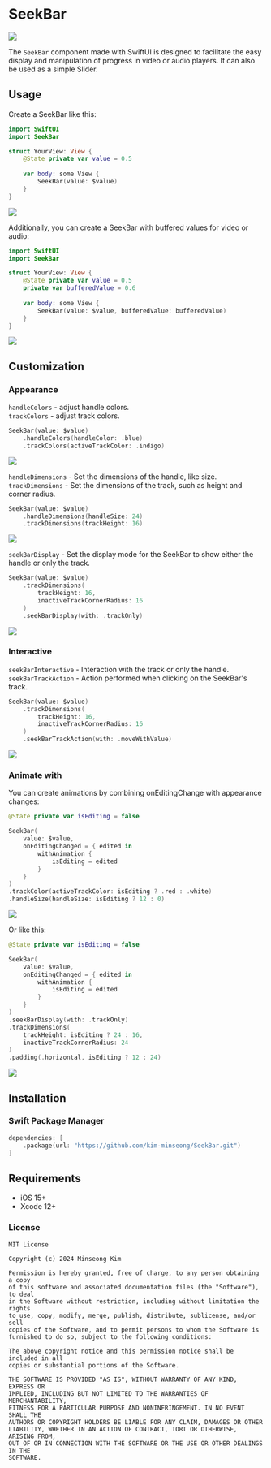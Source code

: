 # SeekBar

<img src="Resources/seekbar.png"/>

The `SeekBar` component made with SwiftUI is designed to facilitate the easy display and manipulation of progress in video or audio players. It can also be used as a simple Slider.

## Usage

Create a SeekBar like this:
```swift
import SwiftUI
import SeekBar

struct YourView: View {
    @State private var value = 0.5
   
    var body: some View {
        SeekBar(value: $value)
    }
}
```

<img src="Resources/seekbar-default.png"/>

Additionally, you can create a SeekBar with buffered values for video or audio:
```swift
import SwiftUI
import SeekBar

struct YourView: View {
    @State private var value = 0.5
    private var bufferedValue = 0.6
    
    var body: some View {
        SeekBar(value: $value, bufferedValue: bufferedValue)
    }
}
```

<img src="Resources/seekbar-default-buffer.png"/>

## Customization

### Appearance
`handleColors` - adjust handle colors.<br>
`trackColors` - adjust track colors.

```swift
SeekBar(value: $value)
    .handleColors(handleColor: .blue)
    .trackColors(activeTrackColor: .indigo)
```
<img src="Resources/seekbar-colors.png"/>

`handleDimensions` - Set the dimensions of the handle, like size.<br>
`trackDimensions` - Set the dimensions of the track, such as height and corner radius.

```swift
SeekBar(value: $value)
    .handleDimensions(handleSize: 24)
    .trackDimensions(trackHeight: 16)
```
<img src="Resources/seekbar-dimension.png"/>

`seekBarDisplay` - Set the display mode for the SeekBar to show either the handle or only the track.
```swift
SeekBar(value: $value)
    .trackDimensions(
        trackHeight: 16,
        inactiveTrackCornerRadius: 16
    )
    .seekBarDisplay(with: .trackOnly)
```
<img src="Resources/seekbar-displayonlytrack.png"/>

### Interactive

`seekBarInteractive` - Interaction with the track or only the handle.<br>
`seekBarTrackAction` - Action performed when clicking on the SeekBar's track.

```swift
SeekBar(value: $value)
    .trackDimensions(
        trackHeight: 16,
        inactiveTrackCornerRadius: 16
    )
    .seekBarTrackAction(with: .moveWithValue)
```

<img src="Resources/seekbar-movewithvalue.gif"/>

### Animate with

You can create animations by combining onEditingChange with appearance changes:

```swift
@State private var isEditing = false

SeekBar(
    value: $value,
    onEditingChanged = { edited in
        withAnimation {
            isEditing = edited
        }
    }
)
.trackColor(activeTrackColor: isEditing ? .red : .white)
.handleSize(handleSize: isEditing ? 12 : 0)
```

<img src="Resources/seekbar-animation1.gif"/>

Or like this:

```swift
@State private var isEditing = false

SeekBar(
    value: $value,
    onEditingChanged = { edited in
        withAnimation {
            isEditing = edited
        }
    }
)
.seekBarDisplay(with: .trackOnly)
.trackDimensions(
    trackHeight: isEditing ? 24 : 16,
    inactiveTrackCornerRadius: 24
)
.padding(.horizontal, isEditing ? 12 : 24)
```

<img src="Resources/seekbar-animation2.gif"/>

## Installation

### Swift Package Manager

```swift
dependencies: [
    .package(url: "https://github.com/kim-minseong/SeekBar.git")
]
```

## Requirements

* iOS 15+
* Xcode 12+

### License
```
MIT License

Copyright (c) 2024 Minseong Kim

Permission is hereby granted, free of charge, to any person obtaining a copy
of this software and associated documentation files (the "Software"), to deal
in the Software without restriction, including without limitation the rights
to use, copy, modify, merge, publish, distribute, sublicense, and/or sell
copies of the Software, and to permit persons to whom the Software is
furnished to do so, subject to the following conditions:

The above copyright notice and this permission notice shall be included in all
copies or substantial portions of the Software.

THE SOFTWARE IS PROVIDED "AS IS", WITHOUT WARRANTY OF ANY KIND, EXPRESS OR
IMPLIED, INCLUDING BUT NOT LIMITED TO THE WARRANTIES OF MERCHANTABILITY,
FITNESS FOR A PARTICULAR PURPOSE AND NONINFRINGEMENT. IN NO EVENT SHALL THE
AUTHORS OR COPYRIGHT HOLDERS BE LIABLE FOR ANY CLAIM, DAMAGES OR OTHER
LIABILITY, WHETHER IN AN ACTION OF CONTRACT, TORT OR OTHERWISE, ARISING FROM,
OUT OF OR IN CONNECTION WITH THE SOFTWARE OR THE USE OR OTHER DEALINGS IN THE
SOFTWARE.
```
